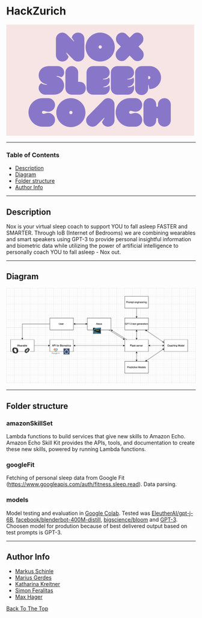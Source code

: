 # HackZurich

![Project Image](profile.png)

---

### Table of Contents

- [Description](#description)
- [Diagram](#diagram)
- [Folder structure](#how-to-use)
- [Author Info](#author-info)

---

## Description

Nox is your virtual sleep coach to support YOU to fall asleep FASTER and SMARTER. Through IoB (Internet of Bedrooms) we are combining wearables and smart speakers using GPT-3 to provide personal insightful information and biometric data while utilizing the power of artificial intelligence to personally coach YOU to fall asleep - Nox out.

---

## Diagram

![image](Diagram.jpg)

---

## Folder structure

### amazonSkillSet

Lambda functions to build services that give new skills to Amazon Echo. Amazon Echo Skill Kit provides the APIs, tools, and documentation to create these new skills, powered by running Lambda functions.

### googleFit

Fetching of personal sleep data from Google Fit (https://www.googleapis.com/auth/fitness.sleep.read). Data parsing.

### models 

Model testing and evaluation in [Google Colab](https://colab.research.google.com/drive/1JqCWDZx6_NY8sxCxCiGvXlV9dTdaSSia?usp=sharing). Tested was [EleutherAI/gpt-j-6B](https://huggingface.co/EleutherAI/gpt-j-6B), [facebook/blenderbot-400M-distill](facebook/blenderbot-400M-distill), [bigscience/bloom](https://huggingface.co/bigscience/bloom) and [GPT-3](https://beta.openai.com/playground). Choosen model for prodution because of best delivered output based on test prompts is GPT-3.

---

## Author Info

- [Markus Schinle](https://github.com/maschinle)
- [Marius Gerdes](https://github.com/nobodyz)
- [Katharina Kreitner](https://github.com/Katharina2K)
- [Simon Feralitas](https://github.com/Feralitas)
- [Max Hager](https://github.com/yachty66)

[Back To The Top](#read-me-template)

